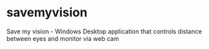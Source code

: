# savemyvision
Save my vision - Windows Desktop application that controls distance between eyes and monitor via web cam
